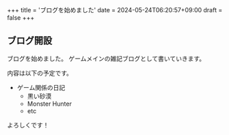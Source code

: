+++
title = 'ブログを始めました'
date = 2024-05-24T06:20:57+09:00
draft = false
+++

## ブログ開設

ブログを始めました。
ゲームメインの雑記ブログとして書いていきます。

内容は以下の予定です。

* ゲーム関係の日記
  * 黒い砂漠
  * Monster Hunter
  * etc
  
よろしくです！
